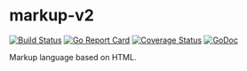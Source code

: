 # markup-v2
[![Build Status](https://travis-ci.org/murlokswarm/markup-v2.svg?branch=master)](https://travis-ci.org/murlokswarm/markup-v2)
[![Go Report Card](https://goreportcard.com/badge/github.com/murlokswarm/markup-v2)](https://goreportcard.com/report/github.com/murlokswarm/markup-v2)
[![Coverage Status](https://coveralls.io/repos/github/murlokswarm/markup-v2/badge.svg?branch=master)](https://coveralls.io/github/murlokswarm/markup-v2?branch=master)
[![GoDoc](https://godoc.org/github.com/murlokswarm/markup-v2?status.svg)](https://godoc.org/github.com/murlokswarm/markup-v2)

Markup language based on HTML.